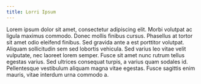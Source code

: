 ```yaml
---
title: Lorri Ipsum
---
```


Lorem ipsum dolor sit amet, consectetur adipiscing elit. Morbi volutpat ac ligula maximus commodo. Donec mollis finibus cursus. Phasellus at tortor sit amet odio eleifend finibus. Sed gravida ante a est porttitor volutpat. Aliquam sollicitudin sem sed lobortis vehicula. Sed varius leo vitae velit vulputate, nec laoreet lorem semper. Fusce sit amet nunc rutrum tellus egestas varius. Sed ultrices consequat turpis, a varius quam sodales id. Pellentesque vestibulum aliquam magna vitae egestas. Fusce sagittis enim mauris, vitae interdum urna commodo a.